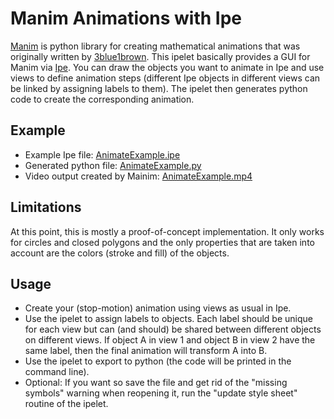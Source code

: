 # Manim Animations with Ipe #

[Manim](https://www.manim.community/) is python library for creating
mathematical animations that was originally written by
[3blue1brown](https://www.youtube.com/c/3blue1brown).  This ipelet
basically provides a GUI for Manim via
[Ipe](https://ipe.otfried.org/).  You can draw the objects you want to
animate in Ipe and use views to define animation steps (different Ipe
objects in different views can be linked by assigning labels to them).
The ipelet then generates python code to create the corresponding
animation.

## Example ##

  * Example Ipe file: [AnimateExample.ipe](AnimateExample.ipe)
  * Generated python file: [AnimateExample.py](AnimateExample.py)
  * Video output created by Mainim:
    [AnimateExample.mp4](AnimateExample.mp4)


## Limitations ##

At this point, this is mostly a proof-of-concept implementation.  It
only works for circles and closed polygons and the only properties
that are taken into account are the colors (stroke and fill) of the
objects.

## Usage ##

  * Create your (stop-motion) animation using views as usual in Ipe.
  * Use the ipelet to assign labels to objects.  Each label should be
    unique for each view but can (and should) be shared between
    different objects on different views.  If object A in view 1 and
    object B in view 2 have the same label, then the final animation
    will transform A into B.
  * Use the ipelet to export to python (the code will be printed in
    the command line).
  * Optional: If you want so save the file and get rid of the "missing
    symbols" warning when reopening it, run the "update style sheet"
    routine of the ipelet.
